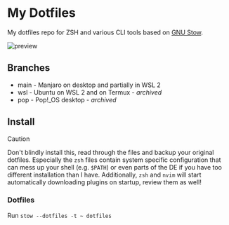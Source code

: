 # My Dotfiles

My dotfiles repo for ZSH and various CLI tools based on [GNU Stow](https://www.gnu.org/software/stow/).

![preview](https://github.com/user-attachments/assets/c7a7eef1-d560-4d9d-98e9-17d16841c7ed)

## Branches

- main - Manjaro on desktop and partially in WSL 2
- wsl - Ubuntu on WSL 2 and on Termux - _archived_
- pop - Pop!\_OS desktop - _archived_

## Install

> [!CAUTION]
> Don't blindly install this, read through the files and backup your original
> dotfiles. Especially the `zsh` files contain system specific configuration that
> can mess up your shell (e.g. `$PATH`) or even parts of the DE if you have too
> different installation than I have. Additionally, `zsh` and `nvim` will start
> automatically downloading plugins on startup, review them as well!

### Dotfiles

Run `stow --dotfiles -t ~ dotfiles`
